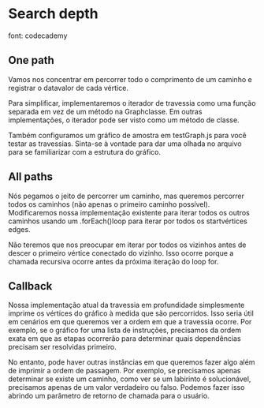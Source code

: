 # Search depth

font: codecademy

## One path

Vamos nos concentrar em percorrer todo o comprimento de um caminho e registrar o datavalor de cada vértice.

Para simplificar, implementaremos o iterador de travessia como uma função separada em vez de um método na Graphclasse. Em outras implementações, o iterador pode ser visto como um método de classe.

Também configuramos um gráfico de amostra em testGraph.js para você testar as travessias. Sinta-se à vontade para dar uma olhada no arquivo para se familiarizar com a estrutura do gráfico.

## All paths

Nós pegamos o jeito de percorrer um caminho, mas queremos percorrer todos os caminhos (não apenas o primeiro caminho possível). Modificaremos nossa implementação existente para iterar todos os outros caminhos usando um .forEach()loop para iterar por todos os startvértices edges.

Não teremos que nos preocupar em iterar por todos os vizinhos antes de descer o primeiro vértice conectado do vizinho. Isso ocorre porque a chamada recursiva ocorre antes da próxima iteração do loop for.

## Callback

Nossa implementação atual da travessia em profundidade simplesmente imprime os vértices do gráfico à medida que são percorridos. Isso seria útil em cenários em que queremos ver a ordem em que a travessia ocorre. Por exemplo, se o gráfico for uma lista de instruções, precisamos da ordem exata em que as etapas ocorrerão para determinar quais dependências precisam ser resolvidas primeiro.

No entanto, pode haver outras instâncias em que queremos fazer algo além de imprimir a ordem de passagem. Por exemplo, se precisamos apenas determinar se existe um caminho, como ver se um labirinto é solucionável, precisamos apenas de um valor verdadeiro ou falso. Podemos fazer isso abrindo um parâmetro de retorno de chamada para o usuário.
